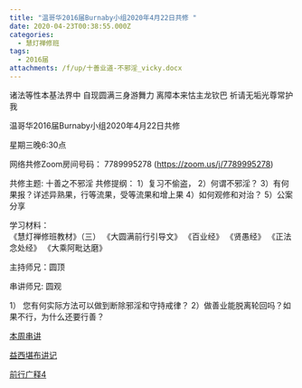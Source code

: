 ```yaml
---
title: "温哥华2016届Burnaby小组2020年4月22日共修 "
date: 2020-04-23T00:38:55.000Z
categories:
  - 慧灯禅修班
tags:
  - 2016届
attachments: /f/up/十善业道-不邪淫_vicky.docx
---
```

诸法等性本基法界中 自现圆满三身游舞力 离障本来怙主龙钦巴 祈请无垢光尊常护我

温哥华2016届Burnaby小组2020年4月22日共修 

星期三晚6:30点

网络共修Zoom房间号码： 7789995278 (<https://zoom.us/j/7789995278>)

共修主题: 十善之不邪淫
共修提纲：
1）复习不偷盗，
2）何谓不邪淫？
3）有何果报？详述异熟果，行等流果，受等流果和增上果
4）如何观修和对治？
5）公案分享

学习材料：  
《慧灯禅修班教材》（三） 
《大圆满前行引导文》
《百业经》
《贤愚经》
《正法念处经》
《大乘阿毗达磨》

主持师兄：圆顶

串讲师兄: 圆观

1） 您有何实际方法可以做到断除邪淫和守持戒律？ 
2）做善业能脱离轮回吗？如果不行，为什么还要行善？


[本周串讲](/f/up/十善业道-不邪淫_vicky.docx)

[益西堪布讲记](/f/up/因果益西.pdf)

[前行广释4](/f/up/前行广释4.pdf)
